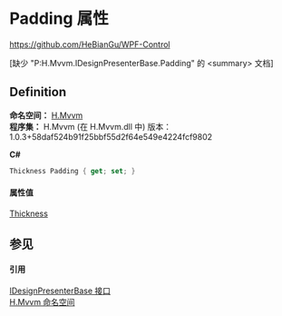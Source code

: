 # Padding 属性
https://github.com/HeBianGu/WPF-Control

\[缺少 "P:H.Mvvm.IDesignPresenterBase.Padding" 的 &lt;summary&gt; 文档\]



## Definition
**命名空间：** <a href="2171cdff-f9c4-6682-6b3e-a29f9cee4c25">H.Mvvm</a>  
**程序集：** H.Mvvm (在 H.Mvvm.dll 中) 版本：1.0.3+58daf524b91f25bbf55d2f64e549e4224fcf9802

**C#**
``` C#
Thickness Padding { get; set; }
```



#### 属性值
<a href="https://learn.microsoft.com/dotnet/api/system.windows.thickness" target="_blank" rel="noopener noreferrer">Thickness</a>

## 参见


#### 引用
<a href="b0dc1be4-3436-e548-db09-eca1e67fd063">IDesignPresenterBase 接口</a>  
<a href="2171cdff-f9c4-6682-6b3e-a29f9cee4c25">H.Mvvm 命名空间</a>  
